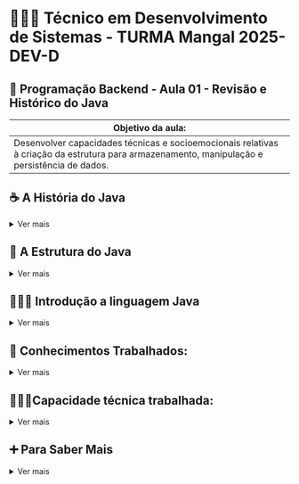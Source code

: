 # 👨🏻‍💻 Técnico em Desenvolvimento de Sistemas - TURMA Mangal 2025-DEV-D

## 🍵 Programação Backend - Aula 01 - Revisão e Histórico do Java
|Objetivo da aula:|
|-|
|Desenvolver capacidades técnicas e socioemocionais relativas à criação da estrutura para armazenamento, manipulação e persistência de dados.|


## ☕ A História do Java

<details>
 <summary>Ver mais</summary>

Java é uma das linguagens de programação mais influentes e populares do mundo. Vamos explorar sua evolução:

<details>
 <summary><strong>📌 Origem do Java</strong></summary>

### 🛠️ Projeto Green (1991)

O Java foi criado por uma equipe da Sun Microsystems liderada por **James Gosling**. Originalmente, a linguagem se chamava **Oak**.

A ideia era criar uma linguagem para eletrodomésticos inteligentes — sim, geladeiras e TVs!

### 🌍 Java 1.0 (1995)

O nome “Java” foi adotado em 1995, inspirado no café da ilha de Java (Indonésia).

A grande virada foi quando a Netscape anunciou suporte ao Java em seus navegadores, dando origem aos **applets**.

</details>

---

<details>
<summary><strong>💡 Java na Atualidade</strong></summary>

- Utilizado em bancos, fintechs, sistemas de missão crítica.
- Presente no Android (embora o Android use uma versão própria da VM).
- Concorrência com Kotlin, mas ainda amplamente usado.

**Versão LTS atual:** Java 21 (lançada em setembro de 2023)

</details>

---

<details>
<summary><strong>🎯 Curiosidades</strong></summary>

- Java foi pensado para ser portátil: “**Write Once, Run Anywhere**”.
- O mascote do Java se chama **Duke**.
- O nome “Java” venceu sugestões como “Silk” e “DNA”.

</details>

---

🧠 _“Java is to JavaScript what car is to carpet.” — Chris Heilmann_
</details>

## 🧩 A Estrutura do Java
<details>
 <summary>Ver mais</summary>

<details>
 <summary><strong>📌 Java: A Linguagem de Programação</strong></summary>

- Linguagem orientada a objetos
- Código-fonte (.java) compilado para bytecode (.class)
- Independente de plataforma
- Gerenciamento automático de memória
````java
public class Hello {
  public static void main(String[] args) {
    System.out.println("Hello, Java!");
  }
}
````
![Dados vs Informações](../../assets/BytecodeJava.png)

</details>

---

<details>
 <summary><strong>📌 JVM: A Máquina Virtual Java</strong></summary>

- Executa o bytecode Java
- Gerencia memória e garbage collection
- Componentes: Class Loader, Execution Engine, Memory Area
- Implementações específicas para cada plataforma

	WORA - Write Once, Run Anywhere
	
A JVM é o que permite que o mesmo bytecode Java seja executado em diferentes sistemas operacionais sem modificações.

![Dados vs Informações](../../assets/ArquiteturaJava.png)

</details>

---

<details>
 <summary><strong>📌 JDK: O Kit de Desenvolvimento Java</strong></summary>
 
- Pacote completo para desenvolvimento Java
- Contém o JRE (Java Runtime Environment)
- Inclui ferramentas de desenvolvimento
- Bibliotecas e APIs para desenvolvimento

**Principais Ferramentas**
- javac (compilador)
- java (executor)
- jar (empacotador)
- javadoc (documentação)

![Dados vs Informações](../../assets/ArquiteturaJava02.png)


</details>

---

<details>
 <summary><strong>📌 Java, JVM e JDK: Trabalhando Juntos</strong></summary>

- Desenvolvedor escreve código Java
- JDK fornece ferramentas para compilação
- JVM executa o bytecode em qualquer plataforma
- Ciclo completo: desenvolvimento → execução

![Dados vs Informações](../../assets/FluxoCompleto.png)

	Ecossistema Completo
	
	O poder do Java está na integração destes três componentes, permitindo desenvolvimento eficiente e execução multiplataforma.

</details>

</details>

## 👨🏻‍💻 Introdução a linguagem Java

<details>
	<summary>Ver mais</summary>

## 📌 Introdução

<details>
<summary>Ver mais</summary>

Java é uma linguagem de programação robusta, orientada a objetos e independente de plataforma. Neste resumo, focaremos nos conceitos fundamentais da linguagem, especificamente na manipulação de dados através de variáveis, estruturas de dados como vetores e matrizes, e conversão entre tipos de dados, além de estruturas de controle de fluxo.

**📌 Características Fundamentais do Java**

- Linguagem compilada para bytecode
- Independente de plataforma (Write Once, Run Anywhere)
- Tipagem estática e forte
- Gerenciamento automático de memória
- Sintaxe similar ao C/C++

**💡 Por que aprender esses fundamentos?**

- Base para qualquer programa Java
- Essencial para manipulação de dados
- Preparação para estruturas mais complexas
- Fundamento para algoritmos e lógica de programação

</details>


## 1. Estrutura Básica de um Programa Java

<details>
<summary>Ver mais</summary>

Todo programa Java começa com uma estrutura fundamental que define sua classe principal e o ponto de entrada para a execução.

**📌 `public class NomeDaClasse`**

- Em Java, todo código reside dentro de classes. Uma classe é um modelo para criar objetos (embora não abordaremos objetos neste resumo).
- `public`: Modificador de acesso que indica que a classe é acessível de qualquer lugar.
- `class`: Palavra-chave para declarar uma classe.
- `NomeDaClasse`: O nome da sua classe. Por convenção, nomes de classes em Java usam `CamelCase` (a primeira letra de cada palavra é maiúscula).

**📌 Método `main(String[] args)`**

- É o ponto de entrada de qualquer aplicação Java. Quando você executa um programa Java, a JVM (Java Virtual Machine) procura e executa este método.
- `public`: O método é acessível publicamente.
- `static`: Permite que o método seja chamado sem a necessidade de criar uma instância da classe.
- `void`: Indica que o método não retorna nenhum valor.
- `main`: O nome padrão do método principal.
- `(String[] args)`: Parâmetro que permite que o programa receba argumentos de linha de comando como um array de Strings.

**📌 Impressão com `System.out.println()`**

- Usado para exibir texto ou valores no console (saída padrão).
- `System`: Uma classe padrão do Java que fornece acesso a recursos do sistema.
- `out`: Um objeto `PrintStream` dentro da classe `System` que representa a saída padrão.
- `println()`: Um método que imprime o argumento fornecido e adiciona uma nova linha no final.

**📌 Convenção de Nomes**

Seguir as convenções de nomes é crucial para a legibilidade e manutenção do código Java:

- **Classes:** `CamelCase` (ex: `MinhaPrimeiraClasse`, `CalculadoraDeNotas`)
- **Métodos e Variáveis:** `camelCase` (ex: `calcularMedia`, `nomeCompleto`, `idade`)
- **Constantes:** `UPPER_CASE_SNAKE_CASE` (ex: `MAX_VALUE`, `PI`)
- **Pacotes:** `lowercase.separated.by.dots` (ex: `com.meuprojeto.util`)

**📌 Exemplo de Estrutura Básica**

```java
// Nome do arquivo: MeuPrimeiroPrograma.java

public class MeuPrimeiroPrograma {
    public static void main(String[] args) {
        // Imprime uma mensagem no console
        System.out.println("Olá, Mundo!");
        System.out.println("Este é o meu primeiro programa Java.");

        // Exemplo de variável (abordado em detalhes na próxima seção)
        int anoAtual = 2025;
        System.out.println("Estamos no ano de " + anoAtual);
    }
}
```

</details>




## 2. Variáveis e Tipos Primitivos

<details>
<summary>Ver mais</summary>

Em Java, variáveis são espaços na memória usados para armazenar dados. Toda variável deve ter um tipo de dado definido, que determina o tipo de valor que ela pode armazenar e as operações que podem ser realizadas com ela.

**📌 Declaração e Atribuição de Variáveis**

A sintaxe básica para declarar uma variável é: `tipo nomeDaVariavel;`
Para atribuir um valor a uma variável, usamos o operador de atribuição `=`. Você pode atribuir um valor na declaração ou posteriormente.

```java
// Declaração de variável
int idade;

// Atribuição de valor
idade = 30;

// Declaração e atribuição na mesma linha
String nome = "Maria";
double altura = 1.75;
boolean estaAtivo = true;
```

**📌 Tipos Primitivos**

Java possui 8 tipos de dados primitivos, que são os blocos de construção fundamentais para armazenar informações. Eles são divididos em categorias:

**1. Tipos Numéricos Inteiros:**

- `byte`: Armazena números inteiros de -128 a 127 (8 bits).
- `short`: Armazena números inteiros de -32.768 a 32.767 (16 bits).
- `int`: Armazena números inteiros de -2.147.483.648 a 2.147.483.647 (32 bits). É o tipo mais comum para inteiros.
- `long`: Armazena números inteiros muito grandes (64 bits). Deve ser sufixado com `L` ou `l` (ex: `10000000000L`).

**2. Tipos Numéricos de Ponto Flutuante (Decimais):**

- `float`: Armazena números decimais de precisão simples (32 bits). Deve ser sufixado com `F` ou `f` (ex: `3.14F`).
- `double`: Armazena números decimais de precisão dupla (64 bits). É o tipo padrão para decimais e não precisa de sufixo.

**3. Tipo Caractere:**

- `char`: Armazena um único caractere Unicode (16 bits). Deve ser colocado entre aspas simples (ex: `'A'`, `'@'`, `'5'`).

**4. Tipo Lógico:**

- `boolean`: Armazena valores lógicos `true` (verdadeiro) ou `false` (falso).

**📌 Exemplos de Uso de Tipos Primitivos**

```java
public class ExemploTiposPrimitivos {
    public static void main(String[] args) {
        // Inteiros
        byte idade = 25;
        short ano = 2024;
        int populacao = 1500000;
        long numeroGrande = 9876543210L;

        // Decimais
        float temperatura = 23.5f;
        double pi = 3.1415926535;

        // Caractere
        char inicialNome = 'J';

        // Lógico
        boolean diaEnsolarado = true;

        System.out.println("Idade: " + idade);
        System.out.println("Ano: " + ano);
        System.out.println("População: " + populacao);
        System.out.println("Número Grande: " + numeroGrande);
        System.out.println("Temperatura: " + temperatura);
        System.out.println("PI: " + pi);
        System.out.println("Inicial do Nome: " + inicialNome);
        System.out.println("Dia Ensolarado: " + diaEnsolarado);
    }
}
```

</details>




## 3. Operadores

<details>
<summary>Ver mais</summary>

Operadores são símbolos especiais que realizam operações em um ou mais operandos (valores ou variáveis). Em Java, os operadores são classificados em diferentes categorias.

**📌 Operadores Aritméticos**

Usados para realizar operações matemáticas básicas.

| Operador | Descrição        | Exemplo           | Resultado |
| :------- | :--------------- | :---------------- | :-------- |
| `+`      | Adição           | `5 + 3`           | `8`       |
| `-`      | Subtração        | `10 - 4`          | `6`       |
| `*`      | Multiplicação    | `6 * 2`           | `12`      |
| `/`      | Divisão          | `10 / 3` (int)    | `3`       |
| `%`      | Módulo (Resto)   | `10 % 3`          | `1`       |

```java
public class ExemploOperadoresAritmeticos {
    public static void main(String[] args) {
        int a = 10;
        int b = 3;

        System.out.println("a + b = " + (a + b)); // 13
        System.out.println("a - b = " + (a - b)); // 7
        System.out.println("a * b = " + (a * b)); // 30
        System.out.println("a / b = " + (a / b)); // 3 (divisão inteira)
        System.out.println("a % b = " + (a % b)); // 1

        double c = 10.0;
        double d = 3.0;
        System.out.println("c / d = " + (c / d)); // 3.333...
    }
}
```

**📌 Operadores de Comparação (Relacionais)**

Usados para comparar dois valores e retornar um resultado booleano (`true` ou `false`).

| Operador | Descrição                  | Exemplo         | Resultado |
| :------- | :------------------------- | :-------------- | :-------- |
| `==`     | Igual a                    | `5 == 5`        | `true`    |
| `!=`     | Diferente de               | `5 != 3`        | `true`    |
| `>`      | Maior que                  | `5 > 3`         | `true`    |
| `<`      | Menor que                  | `5 < 3`         | `false`   |
| `>=`     | Maior ou igual a           | `5 >= 5`        | `true`    |
| `<=`     | Menor ou igual a           | `5 <= 3`        | `false`   |

```java
public class ExemploOperadoresComparacao {
    public static void main(String[] args) {
        int x = 10;
        int y = 20;

        System.out.println("x == y: " + (x == y)); // false
        System.out.println("x != y: " + (x != y)); // true
        System.out.println("x > y: " + (x > y));   // false
        System.out.println("x < y: " + (x < y));   // true
        System.out.println("x >= y: " + (x >= y)); // false
        System.out.println("x <= y: " + (x <= y)); // true
    }
}
```

**📌 Operadores Lógicos**

Usados para combinar expressões booleanas e retornar um resultado booleano.

| Operador | Descrição | Exemplo                     | Resultado |
| :------- | :-------- | :-------------------------- | :-------- |
| `&&`     | E (AND)   | `true && false`             | `false`   |
| `||`     | OU (OR)   | `true || false`             | `true`    |
| `!`      | NÃO (NOT) | `!true`                     | `false`   |

```java
public class ExemploOperadoresLogicos {
    public static void main(String[] args) {
        boolean condicao1 = true;
        boolean condicao2 = false;

        System.out.println("condicao1 && condicao2: " + (condicao1 && condicao2)); // false
        System.out.println("condicao1 || condicao2: " + (condicao1 || condicao2)); // true
        System.out.println("!condicao1: " + (!condicao1));                     // false

        int idade = 18;
        double salario = 1500.00;

        // Exemplo: Maior de idade E tem salário acima de 1000
        boolean elegivel = (idade >= 18) && (salario > 1000);
        System.out.println("Elegível: " + elegivel); // true
    }
}
```

</details>




## 4. Casting (Conversão de Tipos)

<details>
<summary>Ver mais</summary>

Casting é o processo de converter um tipo de dado em outro. Em Java, isso pode ocorrer de forma implícita (automática) ou explícita (manual), dependendo da compatibilidade dos tipos.

**📌 Casting Implícito (Widening Conversion)**

Ocorre automaticamente quando você converte um tipo de dado de menor capacidade para um de maior capacidade. Não há perda de dados, pois o tipo de destino pode armazenar todos os valores do tipo de origem.

**Ordem de Conversão (do menor para o maior):**
`byte` → `short` → `int` → `long` → `float` → `double`

```java
public class ExemploCastingImplicito {
    public static void main(String[] args) {
        int meuInt = 100;
        double meuDouble = meuInt; // int para double (automático)
        System.out.println("int: " + meuInt);      // Saída: 100
        System.out.println("double: " + meuDouble); // Saída: 100.0

        char meuChar = 'A';
        int valorAscii = meuChar; // char para int (automático, converte para valor ASCII)
        System.out.println("char: " + meuChar);    // Saída: A
        System.out.println("int (ASCII): " + valorAscii); // Saída: 65
    }
}
```

**📌 Casting Explícito (Narrowing Conversion)**

Ocorre quando você converte um tipo de dado de maior capacidade para um de menor capacidade. Este tipo de casting **não é automático** e requer que você especifique a conversão explicitamente usando parênteses `(tipo_destino)`. Pode haver **perda de dados** ou **arredondamento** se o valor original for muito grande para o tipo de destino.

```java
public class ExemploCastingExplicito {
    public static void main(String[] args) {
        double meuDouble = 9.78;
        int meuInt = (int) meuDouble; // double para int (explícito, perde a parte decimal)
        System.out.println("double: " + meuDouble); // Saída: 9.78
        System.out.println("int: " + meuInt);      // Saída: 9

        int grandeNumero = 200;
        byte meuByte = (byte) grandeNumero; // int para byte (explícito, pode haver perda de dados/overflow)
        System.out.println("int: " + grandeNumero); // Saída: 200
        System.out.println("byte: " + meuByte);    // Saída: -56 (devido a overflow)

        float meuFloat = 123.45f;
        long meuLong = (long) meuFloat; // float para long (explícito, perde a parte decimal)
        System.out.println("float: " + meuFloat); // Saída: 123.45
        System.out.println("long: " + meuLong);   // Saída: 123
    }
}
```

**📌 Conversão de Tipos pode resultar em perda de dados ou arredondamento**

Como visto nos exemplos de casting explícito, a conversão de um tipo maior para um menor pode levar a:

- **Perda de Precisão:** Ao converter um `double` ou `float` para um tipo inteiro (`int`, `long`, `short`, `byte`), a parte decimal é truncada (descartada), não arredondada.
- **Overflow/Underflow:** Ao converter um número que está fora do intervalo de valores que o tipo de destino pode armazenar, o resultado pode ser um valor inesperado (overflow para valores positivos muito grandes, underflow para valores negativos muito pequenos).

É fundamental estar ciente dessas implicações ao realizar casting explícito para evitar erros lógicos em seus programas.

</details>




## 5. Estruturas de Controle

<details>
<summary>Ver mais</summary>

Estruturas de controle permitem que você defina o fluxo de execução do seu programa, tomando decisões e executando blocos de código específicos com base em condições.

**📌 Condicionais `if`, `else`**

O `if` é usado para executar um bloco de código se uma condição for verdadeira. O `else` é opcional e executa um bloco de código se a condição do `if` for falsa.

```java
public class ExemploIfElse {
    public static void main(String[] args) {
        int idade = 17;

        if (idade >= 18) {
            System.out.println("Você é maior de idade.");
        } else {
            System.out.println("Você é menor de idade.");
        }

        double media = 7.5;
        if (media >= 7.0) {
            System.out.println("Aprovado!");
        } else if (media >= 5.0) {
            System.out.println("Recuperação.");
        } else {
            System.out.println("Reprovado.");
        }
    }
}
```

**📌 `switch`, `case`, `default`, `break`**

O `switch` é uma estrutura de controle que permite selecionar um entre muitos blocos de código a serem executados. É útil quando você tem uma única expressão que pode ter múltiplos valores possíveis.

- `switch (expressão)`: A expressão é avaliada uma vez.
- `case valor`: Se o valor da expressão corresponder a um `case`, o código dentro desse `case` é executado.
- `break`: É usado para sair do bloco `switch` após a execução de um `case`. Sem ele, a execução "cai" para o próximo `case` (fall-through).
- `default`: Opcional, o bloco `default` é executado se nenhum dos `case` corresponder ao valor da expressão.

```java
public class ExemploSwitchCase {
    public static void main(String[] args) {
        int diaDaSemana = 3; // 1=Domingo, 2=Segunda, ..., 7=Sábado

        switch (diaDaSemana) {
            case 1:
                System.out.println("Domingo");
                break;
            case 2:
                System.out.println("Segunda-feira");
                break;
            case 3:
                System.out.println("Terça-feira");
                break;
            case 4:
                System.out.println("Quarta-feira");
                break;
            case 5:
                System.out.println("Quinta-feira");
                break;
            case 6:
                System.out.println("Sexta-feira");
                break;
            case 7:
                System.out.println("Sábado");
                break;
            default:
                System.out.println("Dia inválido");
                break;
        }

        char conceito = 'B';
        switch (conceito) {
            case 'A':
                System.out.println("Excelente!");
                break;
            case 'B':
            case 'C':
                System.out.println("Bom trabalho!");
                break;
            case 'D':
                System.out.println("Precisa melhorar.");
                break;
            default:
                System.out.println("Conceito inválido.");
        }
    }
}
```

**📌 Tomada de decisão baseada em valores**

As estruturas condicionais (`if-else` e `switch-case`) são essenciais para criar programas que respondem de forma diferente a diferentes entradas ou estados. Elas permitem que o programa siga caminhos de execução distintos, tornando-o mais dinâmico e inteligente.

</details>




## 6. Laços de Repetição

<details>
<summary>Ver mais</summary>

Laços de repetição (ou loops) permitem executar um bloco de código repetidamente, com base em uma condição. São essenciais para processar coleções de dados ou realizar tarefas que se repetem.

**📌 `for`: Laço com Controle por Índice**

O laço `for` é ideal quando você sabe o número exato de vezes que deseja repetir um bloco de código. Ele consiste em três partes:

1.  **Inicialização:** Executada uma única vez no início do laço (ex: `int i = 0;`).
2.  **Condição:** Avaliada antes de cada iteração. Se for verdadeira, o laço continua; se for falsa, o laço termina (ex: `i < 10;`).
3.  **Incremento/Decremento:** Executado após cada iteração (ex: `i++`).

```java
public class ExemploFor {
    public static void main(String[] args) {
        // Imprime números de 0 a 4
        for (int i = 0; i < 5; i++) {
            System.out.println("Contagem: " + i);
        }

        // Imprime números pares de 0 a 10
        for (int i = 0; i <= 10; i += 2) {
            System.out.println("Número par: " + i);
        }

        // Loop decrescente
        for (int i = 5; i > 0; i--) {
            System.out.println("Contagem regressiva: " + i);
        }
    }
}
```

**📌 `while`: Laço com Condição no Início**

O laço `while` é usado quando o número de repetições não é conhecido antecipadamente, e o laço continua enquanto uma condição for verdadeira. A condição é verificada **antes** de cada execução do bloco de código.

```java
public class ExemploWhile {
    public static void main(String[] args) {
        int contador = 0;

        // Repete enquanto contador for menor que 5
        while (contador < 5) {
            System.out.println("Contador: " + contador);
            contador++; // Importante para evitar loop infinito
        }

        // Exemplo com condição de parada
        int numero = 100;
        while (numero > 0) {
            System.out.println("Número: " + numero);
            numero /= 2; // Divide o número por 2 a cada iteração
        }
    }
}
```

**📌 `do...while`: Laço com Condição no Final**

O laço `do...while` é similar ao `while`, mas a condição é verificada **após** a execução do bloco de código. Isso garante que o bloco de código seja executado pelo menos uma vez, independentemente da condição.

```java
public class ExemploDoWhile {
    public static void main(String[] args) {
        int i = 0;

        // O bloco será executado pelo menos uma vez
        do {
            System.out.println("Valor de i: " + i);
            i++;
        } while (i < 5);

        int j = 10;
        do {
            System.out.println("Valor de j (executado uma vez): " + j);
            j++;
        } while (j < 5); // Condição falsa, mas executou uma vez
    }
}
```

**📌 Controle de Fluxo com Incremento e Lógica de Parada**

Para evitar loops infinitos, é crucial que a condição do laço eventualmente se torne falsa. Isso geralmente é feito através de:

-   **Incremento/Decremento:** Alterando o valor de uma variável de controle (ex: `i++`, `contador--`).
-   **Lógica de Parada:** Modificando variáveis ou estados que afetam a condição do laço (ex: lendo uma entrada do usuário, atingindo um valor específico).

</details>




## 7. Vetores (Arrays Unidimensionais)

<details>
<summary>Ver mais</summary>

Vetores, também conhecidos como arrays unidimensionais, são estruturas de dados que permitem armazenar uma coleção de elementos do **mesmo tipo** em uma única variável. Os elementos são acessados por meio de um índice numérico, que começa em `0`.

**📌 Declaração de Arrays: `int[]`, `String[]`, etc.**

Para declarar um array, você especifica o tipo dos elementos seguido por colchetes `[]` e o nome do array.

```java
// Declaração de arrays de diferentes tipos
int[] numeros;
String[] nomes;
double[] temperaturas;
boolean[] respostas;

// A forma preferida é colocar os colchetes após o tipo
// int numeros[]; // Também é válido, mas menos comum
```

**📌 Inicialização com `new` e com Valores Fixos**

Após a declaração, um array precisa ser inicializado para que possa armazenar valores. Isso pode ser feito de duas maneiras:

1.  **Com `new` e tamanho:** Cria um array com um tamanho fixo, e os elementos são inicializados com valores padrão (0 para numéricos, `false` para booleanos, `null` para objetos).

    ```java
    int[] idades = new int[5]; // Um array de 5 inteiros (índices de 0 a 4)
    // idades[0] = 0, idades[1] = 0, ..., idades[4] = 0

    String[] frutas = new String[3]; // Um array de 3 Strings
    // frutas[0] = null, frutas[1] = null, frutas[2] = null
    ```

2.  **Com valores fixos (inicialização direta):** Você pode declarar e inicializar um array com valores específicos entre chaves `{}`.

    ```java
    int[] notas = {85, 90, 78, 92, 88}; // Array de 5 inteiros com valores definidos
    String[] cores = {"Vermelho", "Verde", "Azul"};
    ```

**📌 Acesso por Índice: `array[i]`**

Os elementos de um array são acessados usando o nome do array seguido pelo índice do elemento entre colchetes. Lembre-se que o primeiro elemento está no índice `0`.

```java
int[] numeros = {10, 20, 30, 40, 50};

System.out.println(numeros[0]); // Saída: 10 (primeiro elemento)
System.out.println(numeros[2]); // Saída: 30 (terceiro elemento)

// Modificando um elemento
numeros[1] = 25; // Agora o segundo elemento é 25
System.out.println(numeros[1]); // Saída: 25

// Cuidado: Acessar um índice fora dos limites do array causará um erro (ArrayIndexOutOfBoundsException)
// System.out.println(numeros[5]); // Erro!
```

**📌 Uso de `length` para Percorrer com `for`**

A propriedade `length` de um array retorna o número total de elementos que ele pode armazenar. É muito útil para percorrer todos os elementos de um array usando um laço `for`.

```java
public class PercorrerArray {
    public static void main(String[] args) {
        String[] carros = {"Volvo", "BMW", "Ford", "Mazda"};

        // Percorrendo o array usando for e .length
        for (int i = 0; i < carros.length; i++) {
            System.out.println("Carro na posição " + i + ": " + carros[i]);
        }

        // Exemplo: Somar todos os elementos de um array de inteiros
        int[] valores = {5, 10, 15, 20};
        int soma = 0;
        for (int i = 0; i < valores.length; i++) {
            soma += valores[i];
        }
        System.out.println("Soma dos valores: " + soma); // Saída: 50

        // Enhanced for loop (for-each) - para percorrer todos os elementos
        System.out.println("\nPercorrendo com for-each:");
        for (String carro : carros) {
            System.out.println(carro);
        }
    }
}
```

</details>




## 8. Matrizes (Arrays Bidimensionais)

<details>
<summary>Ver mais</summary>

Matrizes, ou arrays bidimensionais, são arrays de arrays. Elas são usadas para armazenar dados em uma estrutura de tabela (linhas e colunas), o que é útil para representar grades, tabelas, jogos como o da velha, ou imagens simples.

**📌 Declaração: `int[][] matriz = new int[2][3];`**

Para declarar uma matriz, você usa dois pares de colchetes `[][]`.

```java
// Declaração de uma matriz de inteiros com 2 linhas e 3 colunas
int[][] matriz = new int[2][3];

// Declaração de uma matriz de Strings com 3 linhas e 2 colunas
String[][] agenda = new String[3][2];
```

**📌 Inicialização Direta com Valores**

Você pode inicializar uma matriz diretamente com valores, usando chaves aninhadas para representar as linhas e colunas.

```java
// Matriz 3x3 inicializada com valores
int[][] matrizNumeros = {
    {1, 2, 3},   // Linha 0
    {4, 5, 6},   // Linha 1
    {7, 8, 9}    // Linha 2
};

// Matriz de Strings
String[][] nomes = {
    {"João", "Maria"},
    {"Pedro", "Ana"}
};
```

**📌 Acesso com Dois Índices: `matriz[i][j]`**

Para acessar um elemento específico em uma matriz, você precisa de dois índices: o primeiro para a linha e o segundo para a coluna. Ambos os índices começam em `0`.

```java
int[][] tabuleiro = {
    {1, 0, 0},
    {0, 1, 0},
    {0, 0, 1}
};

System.out.println(tabuleiro[0][0]); // Saída: 1 (elemento na linha 0, coluna 0)
System.out.println(tabuleiro[1][2]); // Saída: 0 (elemento na linha 1, coluna 2)

// Modificando um elemento
tabuleiro[0][1] = 5;
System.out.println(tabuleiro[0][1]); // Saída: 5

// Para obter o número de linhas:
int numLinhas = tabuleiro.length; // Saída: 3

// Para obter o número de colunas de uma linha específica (ex: linha 0):
int numColunas = tabuleiro[0].length; // Saída: 3
```

**📌 Percurso com Laços Aninhados (`for` duplo)**

Para percorrer todos os elementos de uma matriz, você geralmente usa dois laços `for` aninhados: um para as linhas e outro para as colunas.

```java
public class PercorrerMatriz {
    public static void main(String[] args) {
        int[][] notasAlunos = {
            {70, 85, 90}, // Notas do Aluno 0
            {65, 75, 80}, // Notas do Aluno 1
            {95, 80, 70}  // Notas do Aluno 2
        };

        // Percorrendo a matriz com for aninhado
        for (int i = 0; i < notasAlunos.length; i++) { // Laço para as linhas
            System.out.print("Notas do Aluno " + i + ": ");
            for (int j = 0; j < notasAlunos[i].length; j++) { // Laço para as colunas
                System.out.print(notasAlunos[i][j] + " ");
            }
            System.out.println(); // Quebra de linha para a próxima linha de notas
        }

        // Exemplo: Somar todos os elementos de uma matriz
        int somaTotal = 0;
        for (int i = 0; i < notasAlunos.length; i++) {
            for (int j = 0; j < notasAlunos[i].length; j++) {
                somaTotal += notasAlunos[i][j];
            }
        }
        System.out.println("\nSoma total das notas: " + somaTotal);

        // Enhanced for loop (for-each) para matrizes
        System.out.println("\nPercorrendo com for-each aninhado:");
        for (int[] linha : notasAlunos) { // Para cada linha na matriz
            for (int nota : linha) { // Para cada nota na linha
                System.out.print(nota + " ");
            }
            System.out.println();
        }
    }
}
```

</details>

## 09. Utilizando a classe Scanner para entrada de dados

<details>
<summary>Ver mais</summary>
A classe Scanner pertence ao pacote java.util e é usada para capturar entradas de dados via teclado. É muito útil para programas interativos, permitindo que o usuário informe valores durante a execução.

**Antes de usar, é necessário importar:**

````java
import java.util.Scanner;
````

### 📥 Métodos principais

| Método          | Tipo de dado que lê           | Exemplo de uso                           |
| --------------- | ----------------------------- | ---------------------------------------- |
| `nextLine()`    | Texto (linha inteira)         | `String nome = entrada.nextLine();`      |
| `next()`        | Texto (até o primeiro espaço) | `String palavra = entrada.next();`       |
| `nextInt()`     | Número inteiro                | `int idade = entrada.nextInt();`         |
| `nextDouble()`  | Número real (usar ponto)      | `double peso = entrada.nextDouble();`    |
| `nextBoolean()` | Valor lógico (true/false)     | `boolean ativo = entrada.nextBoolean();` |

> **⚠️ Atenção:** após usar `nextInt()` ou `nextDouble()`, pode ser necessário chamar `entrada.nextLine()` para consumir o "enter" restante.

### 💡 Exemplo prático

````java
import java.util.Scanner;

public class EntradaDeDados {
    public static void main(String[] args) {
        Scanner entrada = new Scanner(System.in);

        System.out.print("Digite seu nome: ");
        String nome = entrada.nextLine();

        System.out.print("Digite sua idade: ");
        int idade = entrada.nextInt();

        System.out.println("Olá, " + nome + ". Você tem " + idade + " anos.");

        entrada.close();
    }
}
````
> **📚 Dica:** Sempre use entrada.close(); ao final do programa para fechar o recurso.


</details>
</details>


## 🧠 Conhecimentos Trabalhados:
<details>
 <summary>Ver mais</summary>
- 1. Sistema Gerenciador de Banco de Dados (SGBD)
	- 1.1. Definição
	- 1.2. Tipos
		- 1.2.1.Relacional
		- 1.2.2.Não relacional
	- 1.3. Características
	- 1.5. Instalação e configuração
</details>

## 🧑🏻‍🎓Capacidade técnica trabalhada:
<details>
 <summary>Ver mais</summary>

- 1. Identificar as características de banco de dados relacionais e não-relacionais
- 2. Configurar o ambiente para utilização de banco de dados relacional

### Critérios Críticos trabalhados:
 - Distinguir com clareza os conceitos fundamentais e estruturais características de um banco de dados relacional e um não-relacional;

### Critérios Desejáveis trabalhados:
- Aplicar os conhecimentos adquiridos em cenários práticos escolhendo o tipo de banco de dados mais apropriado para os diferentes contextos;

</details>

## ➕ Para Saber Mais
<details>
 <summary>Ver mais</summary>
- Documentação oficial do Java: [Oracle Java Documentation](https://docs.oracle.com/javase/)
- Tutorial sobre Arrays: [Java Arrays Tutorial](https://docs.oracle.com/javase/tutorial/java/nutsandbolts/arrays.html)
- Guia de Tipos de Dados: [Java Data Types](https://docs.oracle.com/javase/tutorial/java/nutsandbolts/datatypes.html)

## [Slides Aula 01](../aula01/aula01.pdf)
</details>